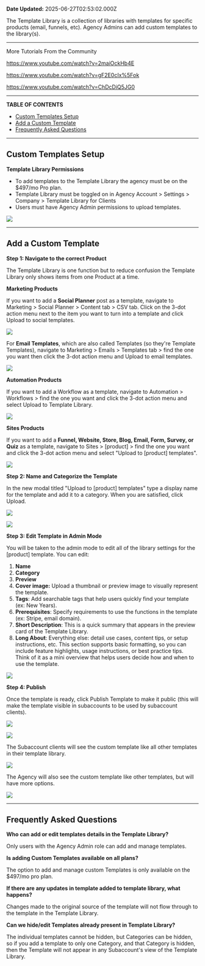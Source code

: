 **Date Updated:** 2025-06-27T02:53:02.000Z

The Template Library is a collection of libraries with templates for specific products (email, funnels, etc). Agency Admins can add custom templates to the library(s).

---
  
  
More Tutorials From the Community

<https://www.youtube.com/watch?v=2maiOckHb4E>

<https://www.youtube.com/watch?v=gF2E0cIx%5Fok>

<https://www.youtube.com/watch?v=ChDcDiQ5JG0>

---

**TABLE OF CONTENTS**

* [Custom Templates Setup](#Custom-Templates-Setup)
* [Add a Custom Template](#Add-a-Custom-Template)
* [Frequently Asked Questions](#Frequently-Asked-Questions)

---

## **Custom Templates Setup**

  
**Template Library Permissions** 
- To add templates to the Template Library the agency must be on the $497/mo Pro plan.
- Template Library must be toggled on in Agency Account > Settings > Company > Template Library for Clients  
- Users must have Agency Admin permissions to upload templates.

  
![](https://s3.amazonaws.com/cdn.freshdesk.com/data/helpdesk/attachments/production/155048948023/original/g1cI_gxwO-UTGs48jCMs9Aua0Z98vCz3mg.png?1750964543)

---

## **Add a Custom Template**

  
**Step 1: Navigate to the correct Product**

The Template Library is one function but to reduce confusion the Template Library only shows items from one Product at a time. 

  
**Marketing Products**

If you want to add a **Social Planner** post as a template, navigate to Marketing > Social Planner > Content tab > CSV tab. Click on the 3-dot action menu next to the item you want to turn into a template and click Upload to social templates.

  
![](https://s3.amazonaws.com/cdn.freshdesk.com/data/helpdesk/attachments/production/155048950967/original/HKLv5Inx8Qso3Xpv-_b-YPlI9baqkEJeZQ.jpeg?1750971959)
  
  
For **Email Templates**, which are also called Templates (so they're Template Templates), navigate to Marketing > Emails > Templates tab > find the one you want then click the 3-dot action menu and Upload to email templates.

  
![](https://s3.amazonaws.com/cdn.freshdesk.com/data/helpdesk/attachments/production/155048951072/original/8_mZ_Od0jdif_TRjkBSKZ8jY_x6Sem_IaA.png?1750972325)
  
  
**Automation Products**

If you want to add a Workflow as a template, navigate to Automation > Workflows > find the one you want and click the 3-dot action menu and select Upload to Template Library.

  
![](https://s3.amazonaws.com/cdn.freshdesk.com/data/helpdesk/attachments/production/155048951128/original/h9AAmHbx2NEFuCgcCVRCk0Ly-AZF03xWIA.png?1750972572)
  
  
**Sites Products**

If you want to add a **Funnel, Website, Store, Blog, Email, Form, Survey, or Quiz** as a template, navigate to Sites > \[product\] > find the one you want and click the 3-dot action menu and select "Upload to \[product\] templates".

  
![](https://s3.amazonaws.com/cdn.freshdesk.com/data/helpdesk/attachments/production/155048948173/original/29JquXnGXLuL3P-Oo70I0sTpGYa7Vpzq0g.png?1750964899)
  
  
**Step 2: Name and Categorize the Template**

In the new modal titled "Upload to \[product\] templates" type a display name for the template and add it to a category. When you are satisfied, click Upload.

  
![](https://s3.amazonaws.com/cdn.freshdesk.com/data/helpdesk/attachments/production/155010753288/original/8Xh_dRYpNjzh88N5Vea_yPWZkkNzL4mTBw.jpeg?1697999882)

  
![](https://s3.amazonaws.com/cdn.freshdesk.com/data/helpdesk/attachments/production/155010753279/original/IUeqq3ZTXd3BloUdV-3R08IJw-PTkjCDnA.png?1697999882)
  
  
**Step 3: Edit Template in Admin Mode**

You will be taken to the admin mode to edit all of the library settings for the \[product\] template. You can edit:

1. **Name**
2. **Category**
3. **Preview**
4. **Cover image:** Upload a thumbnail or preview image to visually represent the template.
5. **Tags**: Add searchable tags that help users quickly find your template (ex: New Years).
6. **Prerequisites**: Specify requirements to use the functions in the template (ex: Stripe, email domain).
7. **Short Description**: This is a quick summary that appears in the preview card of the Template Library.
8. **Long About**: Everything else: detail use cases, content tips, or setup instructions, etc. This section supports basic formatting, so you can include feature highlights, usage instructions, or best practice tips. Think of it as a mini overview that helps users decide how and when to use the template.

  
![](https://s3.amazonaws.com/cdn.freshdesk.com/data/helpdesk/attachments/production/155048950595/original/jETQXu1bDrrOHrwmpnpO-_iRp86rHeCsVw.png?1750970941)
  
  
**Step 4: Publish**

Once the template is ready, click Publish Template to make it public (this will make the template visible in subaccounts to be used by subaccount clients).

  
![](https://s3.amazonaws.com/cdn.freshdesk.com/data/helpdesk/attachments/production/155010753280/original/YI2TGUEyAZFMBh1Wo2Mnz4tUqJ-7ypt3Hw.jpeg?1697999882)

  
![](https://s3.amazonaws.com/cdn.freshdesk.com/data/helpdesk/attachments/production/155010753281/original/H5dZRFRzg7vqN8f-KaZPZWCxmkT36Ceswg.jpeg?1697999882)
  
  
The Subaccount clients will see the custom template like all other templates in their template library.

  
![](https://s3.amazonaws.com/cdn.freshdesk.com/data/helpdesk/attachments/production/155010753291/original/j_DH_DoJ1KrDm4R95oEWrQfP5TpkIbP-1w.jpeg?1697999882)
  
  
The Agency will also see the custom template like other templates, but will have more options.

  
![](https://s3.amazonaws.com/cdn.freshdesk.com/data/helpdesk/attachments/production/155010753292/original/EW-iHW5YFDjbpH68-amaOE40-VzBCTLlhg.jpeg?1697999882)

---

## **Frequently Asked Questions**

  
**Who can add or edit templates details in the Template Library?**

Only users with the Agency Admin role can add and manage templates.

  
**Is adding Custom Templates available on all plans?**

The option to add and manage custom Templates is only available on the $497/mo pro plan.

  
**If there are any updates in template added to template library, what happens?**

Changes made to the original source of the template will not flow through to the template in the Template Library.

  
**Can we hide/edit Templates already present in Template Library?**

The individual templates cannot be hidden, but Categories can be hidden, so if you add a template to only one Category, and that Category is hidden, then the Template will not appear in any Subaccount's view of the Template Library.